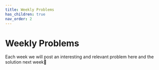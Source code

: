 ```yaml
---
title: Weekly Problems
has_children: true
nav_order: 2
---
```


# Weekly Problems

Each week we will post an interesting and relevant problem here and the solution next week🥳
